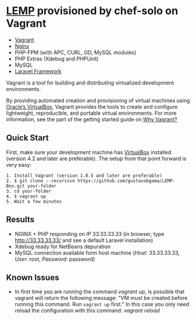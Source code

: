 # [LEMP](http://library.linode.com/lemp-guides) provisioned by chef-solo on Vagrant

* [Vagrant](http://vagrantup.com)
* [Nginx](http://wiki.nginx.org/Main)
* PHP-FPM (with APC, CURL, GD, MySQL modules)
* PHP Extras (Xdebug and PHPUnit)
* MySQL
* [Laravel Framework](http://http://laravel.com/)

Vagrant is a tool for building and distributing virtualized development environments.

By providing automated creation and provisioning of virtual machines using [Oracle’s VirtualBox](http://www.virtualbox.org),
Vagrant provides the tools to create and configure lightweight, reproducible, and portable
virtual environments. For more information, see the part of the getting started guide
on [Why Vagrant?](http://vagrantup.com/v1/docs/getting-started/why.html)

## Quick Start

First, make sure your development machine has [VirtualBox](http://www.virtualbox.org)
installed (version 4.2 and later are preferable). The setup from that point forward is very easy:

	1. Install Vagrant (version 1.0.5 and later are preferable)
	2. $ git clone --recursive https://github.com/gustavobgama/LEMP-Box.git your-folder
	3. cd your-folder
	4. $ vagrant up
	5. Wait a few minutes

## Results

* NGINX + PHP responding on IP 33.33.33.33 (in browser, type http://33.33.33.33/ and see a default Laravel installation)
* Xdebug ready for NetBeans depuration
* MySQL connection available form host machine (*Host*: 33.33.33.33, *User*: root, *Password*: password)

## Known Issues

* In first time you are running the command *vagrant up*, is possible that vagrant will return the following message: "VM must be created before running this command. Run `vagrant up` first." In this case you only need reload the configuration with this command: *vagrant reload*
